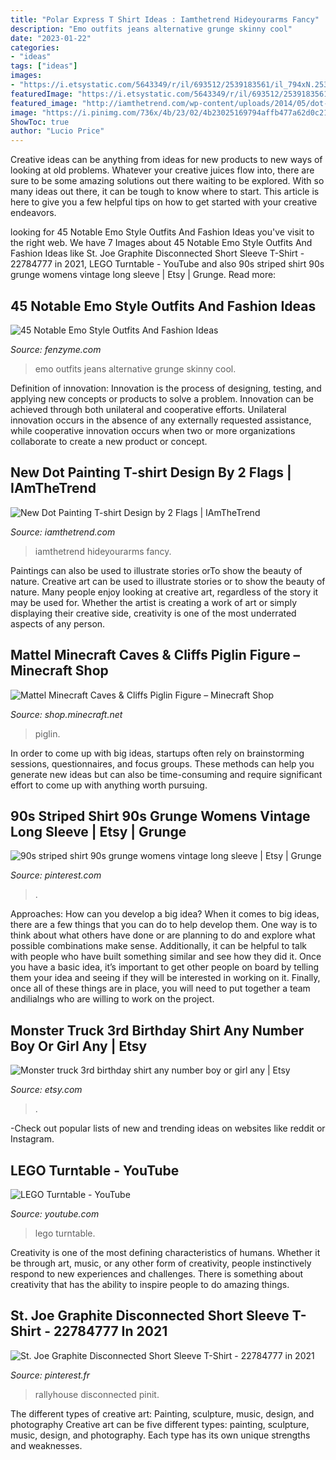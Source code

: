 ```yaml
---
title: "Polar Express T Shirt Ideas : Iamthetrend Hideyourarms Fancy"
description: "Emo outfits jeans alternative grunge skinny cool"
date: "2023-01-22"
categories:
- "ideas"
tags: ["ideas"]
images:
- "https://i.etsystatic.com/5643349/r/il/693512/2539183561/il_794xN.2539183561_pkj9.jpg"
featuredImage: "https://i.etsystatic.com/5643349/r/il/693512/2539183561/il_794xN.2539183561_pkj9.jpg"
featured_image: "http://iamthetrend.com/wp-content/uploads/2014/05/dot-art-20.2-001.jpg"
image: "https://i.pinimg.com/736x/4b/23/02/4b23025169794affb477a62d0c2166f1.jpg"
ShowToc: true
author: "Lucio Price"
---
```



Creative ideas can be anything from ideas for new products to new ways of looking at old problems. Whatever your creative juices flow into, there are sure to be some amazing solutions out there waiting to be explored. With so many ideas out there, it can be tough to know where to start. This article is here to give you a few helpful tips on how to get started with your creative endeavors.

	

		
looking for 45 Notable Emo Style Outfits And Fashion Ideas you've visit to the right web. We have 7 Images about 45 Notable Emo Style Outfits And Fashion Ideas like St. Joe Graphite Disconnected Short Sleeve T-Shirt - 22784777 in 2021, LEGO Turntable - YouTube and also 90s striped shirt 90s grunge womens vintage long sleeve | Etsy | Grunge. Read more:
		
    
## 45 Notable Emo Style Outfits And Fashion Ideas

<img loading=lazy src="http://www.fenzyme.com/wp-content/uploads/2016/08/Emo-Style-Outfits-And-Fashion-Ideas-2-5.jpg" onerror="this.onerror=null;this.src='https://tse2.mm.bing.net/th?id=OIP.QAtLba1kulbTM0QuRKvW6wHaLH&amp;pid=15.1';" alt="45 Notable Emo Style Outfits And Fashion Ideas">

_Source: fenzyme.com_

>emo outfits jeans alternative grunge skinny cool. 

	

Definition of innovation:
Innovation is the process of designing, testing, and applying new concepts or products to solve a problem. Innovation can be achieved through both unilateral and cooperative efforts. Unilateral innovation occurs in the absence of any externally requested assistance, while cooperative innovation occurs when two or more organizations collaborate to create a new product or concept.

    
## New Dot Painting T-shirt Design By 2 Flags | IAmTheTrend

<img loading=lazy src="http://iamthetrend.com/wp-content/uploads/2014/05/dot-art-20.2-001.jpg" onerror="this.onerror=null;this.src='https://tse4.mm.bing.net/th?id=OIP.93hoxNhJl0e7xta_lzelqAHaHB&amp;pid=15.1';" alt="New Dot Painting T-shirt Design by 2 Flags | IAmTheTrend">

_Source: iamthetrend.com_

>iamthetrend hideyourarms fancy. 

	

Paintings can also be used to illustrate stories orTo show the beauty of nature.
Creative art can be used to illustrate stories or to show the beauty of nature. Many people enjoy looking at creative art, regardless of the story it may be used for. Whether the artist is creating a work of art or simply displaying their creative side, creativity is one of the most underrated aspects of any person.

    
## Mattel Minecraft Caves &amp; Cliffs Piglin Figure – Minecraft Shop

<img loading=lazy src="https://cdn.shopify.com/s/files/1/0266/4841/2351/products/MCMATTEL-PIGLIN-2_1800x1800.png?v=1625083170" onerror="this.onerror=null;this.src='https://tse3.mm.bing.net/th?id=OIP.l5Hm0O6eAq39p0Y-acMqRAHaHa&amp;pid=15.1';" alt="Mattel Minecraft Caves &amp; Cliffs Piglin Figure – Minecraft Shop">

_Source: shop.minecraft.net_

>piglin. 

	

In order to come up with big ideas, startups often rely on brainstorming sessions, questionnaires, and focus groups. These methods can help you generate new ideas but can also be time-consuming and require significant effort to come up with anything worth pursuing.

    
## 90s Striped Shirt 90s Grunge Womens Vintage Long Sleeve | Etsy | Grunge

<img loading=lazy src="https://i.pinimg.com/736x/4b/23/02/4b23025169794affb477a62d0c2166f1.jpg" onerror="this.onerror=null;this.src='https://tse4.mm.bing.net/th?id=OIP.D4xdiDHmZBbna5k1n5G7AQHaHa&amp;pid=15.1';" alt="90s striped shirt 90s grunge womens vintage long sleeve | Etsy | Grunge">

_Source: pinterest.com_

>. 

	

Approaches: How can you develop a big idea?
When it comes to big ideas, there are a few things that you can do to help develop them. One way is to think about what others have done or are planning to do and explore what possible combinations make sense. Additionally, it can be helpful to talk with people who have built something similar and see how they did it. Once you have a basic idea, it’s important to get other people on board by telling them your idea and seeing if they will be interested in working on it. Finally, once all of these things are in place, you will need to put together a team andilialngs who are willing to work on the project.

    
## Monster Truck 3rd Birthday Shirt Any Number Boy Or Girl Any | Etsy

<img loading=lazy src="https://i.etsystatic.com/5643349/r/il/693512/2539183561/il_794xN.2539183561_pkj9.jpg" onerror="this.onerror=null;this.src='https://tse4.mm.bing.net/th?id=OIP.Kyu75Kjot7S4rNEamtkUVgHaLH&amp;pid=15.1';" alt="Monster truck 3rd birthday shirt any number boy or girl any | Etsy">

_Source: etsy.com_

>. 

	

-Check out popular lists of new and trending ideas on websites like reddit or Instagram.

    
## LEGO Turntable - YouTube

<img loading=lazy src="https://i.ytimg.com/vi/fuOsQSYWhiA/maxresdefault.jpg" onerror="this.onerror=null;this.src='https://tse4.mm.bing.net/th?id=OIP.oQFQd57Hbjac8ONBgUx04AHaEK&amp;pid=15.1';" alt="LEGO Turntable - YouTube">

_Source: youtube.com_

>lego turntable. 

	

Creativity is one of the most defining characteristics of humans. Whether it be through art, music, or any other form of creativity, people instinctively respond to new experiences and challenges. There is something about creativity that has the ability to inspire people to do amazing things.

    
## St. Joe Graphite Disconnected Short Sleeve T-Shirt - 22784777 In 2021

<img loading=lazy src="https://i.pinimg.com/736x/8d/75/d5/8d75d58be3013326245380e849a3ac32.jpg" onerror="this.onerror=null;this.src='https://tse4.mm.bing.net/th?id=OIP.MOvWQy7sdKqErlZAv5OE0AHaKl&amp;pid=15.1';" alt="St. Joe Graphite Disconnected Short Sleeve T-Shirt - 22784777 in 2021">

_Source: pinterest.fr_

>rallyhouse disconnected pinit. 

	

The different types of creative art: Painting, sculpture, music, design, and photography
Creative art can be five different types: painting, sculpture, music, design, and photography. Each type has its own unique strengths and weaknesses.

